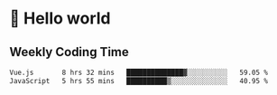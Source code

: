 # 🍻 Hello world

## Weekly Coding Time
<!--START_SECTION:waka-->

```txt
Vue.js       8 hrs 32 mins   ██████████████▓░░░░░░░░░░   59.05 %
JavaScript   5 hrs 55 mins   ██████████▒░░░░░░░░░░░░░░   40.95 %
```

<!--END_SECTION:waka-->
